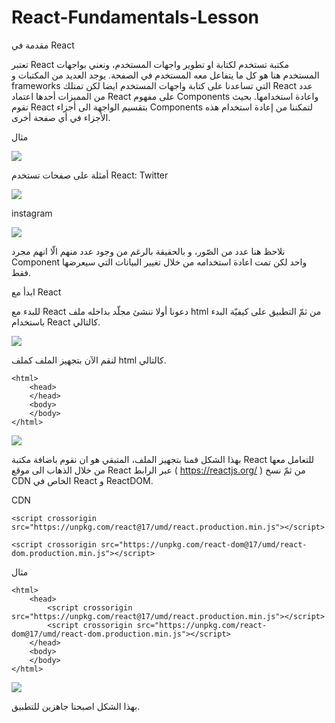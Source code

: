 # React-Fundamentals-Lesson

مقدمة في React

تعتبر React مكتبة تستخدم لكتابة او تطوير واجهات المستخدم، ونعني بواجهات المستخدم هنا هو كل ما يتفاعل معه المستخدم في الصفحة. يوجد العديد من المكتبات و frameworks التي تساعدنا على كتابة واجهات المستخدم ايضا لكن تمتلك React عدد من المميزات أحدها اعتماد React على مفهوم Components واعادة استخدامها. بحيث تقوم React بتقسيم الواجهة الى أجزاء Components لتمكننا من إعادة استخدام هذه الأجزاء في أي صفحة أخرى.


مثال

![](https://paper-attachments.dropbox.com/s_AF539446F48191BDC6D15DF619AB61846567F12988213478724D17088942E1BE_1627564882791_image.png)




أمثلة على صفحات تستخدم React: 
Twitter

![](https://paper-attachments.dropbox.com/s_AF539446F48191BDC6D15DF619AB61846567F12988213478724D17088942E1BE_1627564997049_Screen+Shot+1442-12-19+at+4.23.13+PM.png)




instagram 

![](https://paper-attachments.dropbox.com/s_AF539446F48191BDC6D15DF619AB61846567F12988213478724D17088942E1BE_1627565081413_Screen+Shot+1442-12-19+at+4.24.37+PM.png)


نلاحظ هنا عدد من الصّور، و بالحقيقة بالرغم من وجود عدد منهم الّا انهم مجرد Component واحد لكن تمت اعادة استخدامه من خلال تغيير البيانات التي سيعرضها فقط. 





ابدأ مع React

للبدء مع React دعونا أولا ننشئ مجلّد بداخله ملف html من ثمّ التطبيق على كيفيّة البدء باستخدام React كالتالي.


![](https://paper-attachments.dropbox.com/s_AF539446F48191BDC6D15DF619AB61846567F12988213478724D17088942E1BE_1627565965166_Screen+Shot+1442-12-19+at+4.39.21+PM.png)


لنقم الآن بتجهيز الملف كملف html كالتالي. 

    <html>
        <head>
        </head>
        <body> 
        </body>
    </html>
![](https://paper-attachments.dropbox.com/s_AF539446F48191BDC6D15DF619AB61846567F12988213478724D17088942E1BE_1627566315848_Screen+Shot+1442-12-19+at+4.45.10+PM.png)


بهذا الشكل قمنا بتجهيز الملف، المتبقي هو ان نقوم باضافة مكتبة React للتعامل معها من خلال الذهاب الى موقع React عبر الرابط ( https://reactjs.org/ )  من ثمّ نسخ CDN الخاص في React و ReactDOM.

CDN 

    <script crossorigin src="https://unpkg.com/react@17/umd/react.production.min.js"></script>
    
    <script crossorigin src="https://unpkg.com/react-dom@17/umd/react-dom.production.min.js"></script>


مثال

    <html>
        <head>
            <script crossorigin src="https://unpkg.com/react@17/umd/react.production.min.js"></script>
            <script crossorigin src="https://unpkg.com/react-dom@17/umd/react-dom.production.min.js"></script>
        </head>
        <body> 
        </body>
    </html>
    
![](https://paper-attachments.dropbox.com/s_AF539446F48191BDC6D15DF619AB61846567F12988213478724D17088942E1BE_1627566668395_Screen+Shot+1442-12-19+at+4.51.04+PM.png)


بهذا الشكل اصبحنا جاهزين للتطبيق. 

